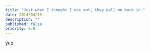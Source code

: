 ```yaml
---
title: "Just when I thought I was out, they pull me back in."
date: 2014/04/15
description: ""
published: false
priority: 0.8
---
```


yup
